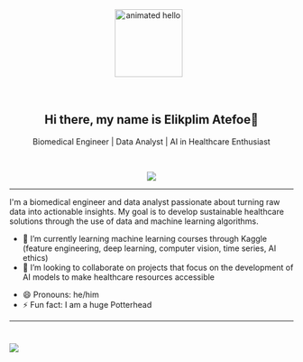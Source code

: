 <div align="center">
  <img alt="animated hello" width="120" style="padding-right:10px;" 
       src="https://github.com/Anmol-Baranwal/Cool-GIFs-For-GitHub/assets/74038190/9be4d344-6782-461a-b5a6-32a07bf7b34e"/>
</div>
<br><br>


<div align="center">
  <h2>Hi there, my name is Elikplim Atefoe👋</h2>
  <p>Biomedical Engineer | Data Analyst | AI in Healthcare Enthusiast</p>
</div>


<br />

<p align="center">
  <a href="https://skillicons.dev">
    <img src="https://skillicons.dev/icons?i=autocad,mysql,py,vscode,git,github,r,matlab" />
  </a>
</p>

<!--
**`AutoCAD|SQL|Python|VScode|Git|Github|R|Matlab`**
-->
---

<!-- - 🔭 I’m currently working on . -->

I'm a biomedical engineer and data analyst passionate about turning raw data into actionable insights. My goal is to develop sustainable healthcare solutions through the use of data and machine learning algorithms.

- 🌱 I’m currently learning machine learning courses through Kaggle (feature engineering, deep learning, computer vision, time series, AI ethics)
- 👯 I’m looking to collaborate on projects that focus on the development of AI models to make healthcare resources accessible 
<!-- - 📫 How to reach me:  --> 
- 😄 Pronouns: he/him
- ⚡ Fun fact: I am a huge Potterhead


---
 

#
<img src="https://github.com/Anmol-Baranwal/Cool-GIFs-For-GitHub/assets/74038190/d48893bd-0757-481c-8d7e-ba3e163feae7" />

<br><br>


